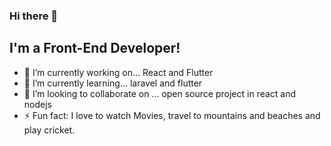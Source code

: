 ### Hi there 👋

<!--
**anup-paul/anup-paul** is a ✨ _special_ ✨ repository because its `README.md` (this file) appears on your GitHub profile.

Here are some ideas to get you started:

- 🔭 I’m currently working on ...
- 🌱 I’m currently learning ...
- 👯 I’m looking to collaborate on ...
- 🤔 I’m looking for help with ...
- 💬 Ask me about ...
- 📫 How to reach me: ...
- 😄 Pronouns: ...
- ⚡ Fun fact: ...
-->



## I'm a Front-End Developer!

- 🔭 I’m currently working on... React and Flutter
- 🌱 I’m currently learning... laravel and flutter
- 👯 I’m looking to collaborate on ... open source project in react and nodejs
- ⚡ Fun fact: I love to watch Movies, travel to mountains and beaches and play cricket. 



